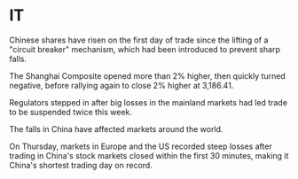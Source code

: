 # IT


Chinese shares have risen on the first day of trade since the lifting of a "circuit breaker" mechanism, which had been introduced to prevent sharp falls.

The Shanghai Composite opened more than 2% higher, then quickly turned negative, before rallying again to close 2% higher at 3,186.41.

Regulators stepped in after big losses in the mainland markets had led trade to be suspended twice this week.

The falls in China have affected markets around the world.

On Thursday, markets in Europe and the US recorded steep losses after trading in China's stock markets closed within the first 30 minutes, making it China's shortest trading day on record. 
